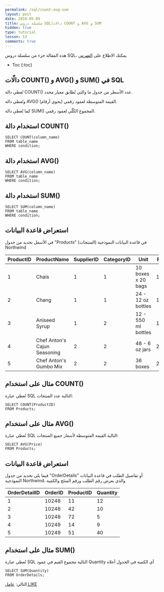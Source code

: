 ```yaml
---
permalink: /sql/count-avg-sum
layout: post
date: 2018-05-09
title: سلسلة دروس SQL|دالات COUNT و AVG و SUM
hidden: true
type: tutorial
lesson: 13
comments: true
---
```


هذه المقالة جزء من سلسلة دروس SQL، يمكنك الاطلاع على [الفهرس](intro)

* Toc
{:toc}

## دالّات COUNT() و AVG() و SUM() في SQL

تُعطي دالة COUNT() عدد الأسطر من جدول ما والتي تُطابق معيار محدد.

وتُعطي دالة AVG() القيمة المتوسطة لعمود رقمي (يحوي أرقام).

كما تُعطي دالة SUM() المجموع الكُلّي لعمود رقمي.

## استخدام دالة COUNT()

	SELECT COUNT(column_name)
	FROM table_name
	WHERE condition;


## استخدام دالة AVG()

	SELECT AVG(column_name)
	FROM table_name
	WHERE condition;

## استخدام دالة SUM()

	SELECT SUM(column_name)
	FROM table_name
	WHERE condition;

## استعراض قاعدة البيانات

في الأسفل تحديد من جدول "Products" (المنتجات) في قاعدة البيانات النموذجية Northwind


|ProductID |	ProductName	| SupplierID	| CategoryID	| Unit	| Price|
|----------|--------------------|----------------|------------|------|-------|
|1	| Chais	| 1	| 1	| 10 boxes x 20 bags	| 18
|2	| Chang	| 1	| 1	| 24 - 12 oz bottles	| 19
|3	| Aniseed Syrup	| 1	| 2	| 12 - 550 ml bottles	| 10
|4	| Chef Anton's Cajun Seasoning	| 2	| 2	| 48 - 6 oz jars	| 22
|5	| Chef Anton's Gumbo Mix	| 2	| 2	| 36 boxes	| 21.35

## مثال على استخدام COUNT()

تُعطي عبارة SQL التالية عدد المنتجات:

	SELECT COUNT(ProductID)
	FROM Products;


## مثال على استخدام AVG()

تُعطي عبارة SQL التالية القيمة المتوسطة ﻷسعار جميع المنتجات:

	SELECT AVG(Price)
	FROM Products;

## استعراض قاعدة البيانات 

فيما يلي تحديد من جدول "OrderDetails" أو تفاصيل الطلب في قاعدة البيانات النموذجية Northwind، والذي يعرض رقم الطلب ورقم المنتَج والكمية

|OrderDetailID|	OrderID	| ProductID	| Quantity
|----------|-------|------------|------------
|1	|10248	|11	|12
|2	|10248	|42	|10
|3	|10248	|72	|5
|4	|10249	|14	|9
|5	|10249	|51	|40

## مثال على استخدام SUM()

تُعطي عبارة SQL التالية مجموع القيم في عمود Quantity أي الكمية في الجدول أعلاه

	SELECT SUM(Quantity)
	FROM OrderDetails;

التالي: [عامل LIKE](like)
